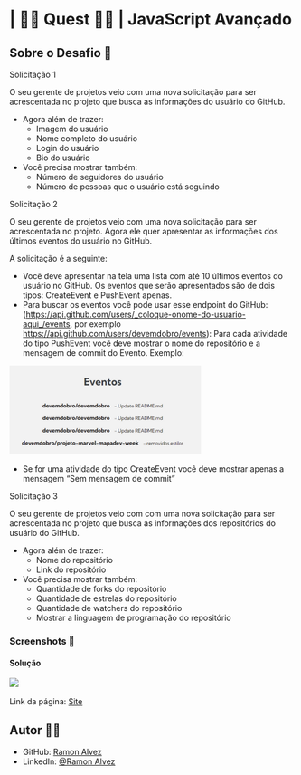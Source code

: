 # | 🧙‍♂️ Quest 🏹🐲 | JavaScript Avançado

## Sobre o Desafio 🔭

Solicitação 1

O seu gerente de projetos veio com uma nova solicitação para ser acrescentada no projeto que busca as informações do usuário do GitHub.

- Agora além de trazer:
    - Imagem do usuário
    - Nome completo do usuário
    - Login do usuário
    - Bio do usuário
- Você precisa mostrar também:
    - Número de seguidores do usuário
    - Número de pessoas que o usuário está seguindo

Solicitação 2

O seu gerente de projetos veio com uma nova solicitação para ser acrescentada no projeto. Agora ele quer apresentar as informações dos últimos eventos do usuário no GitHub.

A solicitação é a seguinte:

- Você deve apresentar na tela uma lista com até 10 últimos eventos do usuário no GitHub. Os eventos que serão apresentados são de dois tipos: CreateEvent e PushEvent apenas.
- Para buscar os eventos você pode usar esse endpoint do GitHub: (https://api.github.com/users/_coloque-onome-do-usuario-aqui_/events, por exemplo https://api.github.com/users/devemdobro/events): Para cada atividade do tipo PushEvent você deve mostrar o nome do repositório e a mensagem de commit do Evento. Exemplo:

![Exemplo](./src/readme/exemplo.png)

- Se for uma atividade do tipo CreateEvent você deve mostrar apenas a mensagem “Sem mensagem de commit”

Solicitação 3

O seu gerente de projetos veio com com uma nova solicitação para ser acrescentada no projeto que busca as informações dos repositórios do usuário do GitHub.

- Agora além de trazer:
    - Nome do repositório
    - Link do repositório
- Você precisa mostrar também:
    - Quantidade de forks do repositório
    - Quantidade de estrelas do repositório
    - Quantidade de watchers do repositório
    - Mostrar a linguagem de programação do repositório


### Screenshots 🎴

#### Solução
![](./src/readme/página.png)

Link da página: [Site](https://ramon-alvez.github.io/Quest-JS-Avancado/)

## Autor 🧙‍♂️

- GitHub: [Ramon Alvez](https://github.com/Ramon-Alvez)
- LinkedIn: [@Ramon Alvez](www.linkedin.com/in/ramon-alvez)

